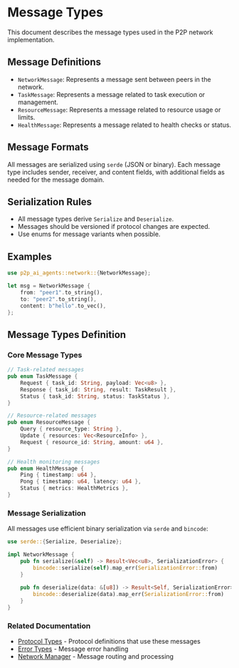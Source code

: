 # Message Types

This document describes the message types used in the P2P network implementation.

## Message Definitions
- `NetworkMessage`: Represents a message sent between peers in the network.
- `TaskMessage`: Represents a message related to task execution or management.
- `ResourceMessage`: Represents a message related to resource usage or limits.
- `HealthMessage`: Represents a message related to health checks or status.

## Message Formats
All messages are serialized using `serde` (JSON or binary). Each message type includes sender, receiver, and content fields, with additional fields as needed for the message domain.

## Serialization Rules
- All message types derive `Serialize` and `Deserialize`.
- Messages should be versioned if protocol changes are expected.
- Use enums for message variants when possible.

## Examples
```rust
use p2p_ai_agents::network::{NetworkMessage};

let msg = NetworkMessage {
    from: "peer1".to_string(),
    to: "peer2".to_string(),
    content: b"hello".to_vec(),
};
```

## Message Types Definition

### Core Message Types
```rust
// Task-related messages
pub enum TaskMessage {
    Request { task_id: String, payload: Vec<u8> },
    Response { task_id: String, result: TaskResult },
    Status { task_id: String, status: TaskStatus },
}

// Resource-related messages  
pub enum ResourceMessage {
    Query { resource_type: String },
    Update { resources: Vec<ResourceInfo> },
    Request { resource_id: String, amount: u64 },
}

// Health monitoring messages
pub enum HealthMessage {
    Ping { timestamp: u64 },
    Pong { timestamp: u64, latency: u64 },
    Status { metrics: HealthMetrics },
}
```

### Message Serialization
All messages use efficient binary serialization via `serde` and `bincode`:

```rust
use serde::{Serialize, Deserialize};

impl NetworkMessage {
    pub fn serialize(&self) -> Result<Vec<u8>, SerializationError> {
        bincode::serialize(self).map_err(SerializationError::from)
    }
    
    pub fn deserialize(data: &[u8]) -> Result<Self, SerializationError> {
        bincode::deserialize(data).map_err(SerializationError::from)
    }
}
```

### Related Documentation
- [Protocol Types](protocol-types.md) - Protocol definitions that use these messages
- [Error Types](error-types.md) - Message error handling
- [Network Manager](../network-manager.md) - Message routing and processing
